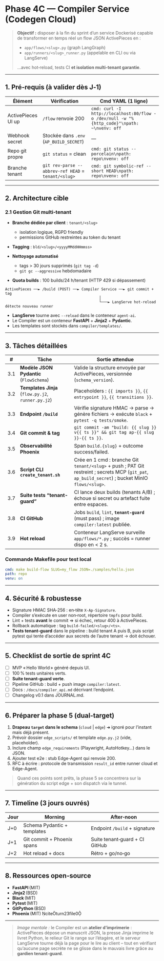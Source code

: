 # Phase 4C — Compiler Service (Codegen Cloud)

> **Objectif :** disposer à la fin du sprint d’un service Dockerisé capable de transformer en temps réel un flow JSON ActivePieces en :
>
> * `app/flows/<slug>.py` (graph LangGraph)
> * `app/runners/<slug>_runner.py` (appelable en CLI ou via LangServe)
>
> …avec hot‑reload, tests CI **et isolation multi‑tenant garantie**.

---

## 1. Pré‑requis (à valider dès J‑1)

| Élément            | Vérification                                        | Cmd YAML (1 ligne)                                                                         |
| ------------------ | --------------------------------------------------- | ------------------------------------------------------------------------------------------ |
| ActivePieces UI up | `/flow` renvoie 200                                 | `cmd: curl -I http://localhost:80/flow -o /dev/null -w "%{http_code}"\npath: ~\nvenv: off` |
| Webhook secret     | Stockée dans `.env` (`AP_BUILD_SECRET`)             | —                                                                                          |
| Repo git propre    | `git status` = clean                                | `cmd: git status --porcelain\npath: repo\nvenv: off`                                       |
| Branche tenant     | `git rev-parse --abbrev-ref HEAD` = `tenant/<slug>` | `cmd: git symbolic-ref --short HEAD\npath: repo\nvenv: off`                                |

---

## 2. Architecture cible

### 2.1 Gestion Git multi-tenant

* **Branche dédiée par client** : `tenant/<slug>`

  * isolation logique, RGPD friendly
  * permissions GitHub restreintes au token du tenant

* **Tagging** : `bld/<slug>/<yyyyMMddHHmmss>`

* **Nettoyage automatisé**

  * tags > 30 jours supprimés (`git tag -d`)
  * `git gc --aggressive` hebdomadaire

* **Quota builds** : 100 builds/24 h/tenant (HTTP 429 si dépassement)

```
ActivePieces ──► /build (POST) ──► Compiler Service ──► git commit + tag
                                           │
                                           └───► LangServe hot‑reload détecte nouveau runner
```

* **LangServe** tourne avec `--reload` dans le conteneur `agent-ai`.
* Le Compiler est un conteneur **FastAPI** + **Jinja2** + **Pydantic**.
* Les templates sont stockés dans `compiler/templates/`.

---

## 3. Tâches détaillées

| #   | Tâche                                              | Sortie attendue                                                                               |
| --- | -------------------------------------------------- | --------------------------------------------------------------------------------------------- |
| 3.1 | **Modèle JSON Pydantic** (`FlowSchema`)            | Valide la structure envoyée par ActivePieces, versionnée (`schema_version`).                  |
| 3.2 | **Templates Jinja** (`flow.py.j2`, `runner.py.j2`) | Placeholders : `{{ imports }}`, `{{ entrypoint }}`, `{{ transitions }}`.                      |
| 3.3 | **Endpoint `/build`**                              | Vérifie signature HMAC → parse → génère fichiers → exécute `black` + `pytest -q tests/smoke`. |
| 3.4 | **Git commit & tag**                               | `git commit -am "build: {{ slug }} v{{ ts }}" && git tag ap-{{ slug }}-{{ ts }}`.             |
| 3.5 | **Observabilité Phoenix**                          | Span `build.{slug}` + outcome success/failed.                                                 |
| 3.6 | **Script CLI `create_tenant.sh`**                  | Crée en 1 cmd : branche Git `tenant/<slug>` + push ; PAT Git restreint ; secrets MCP (`git_pat`, `ap_build_secret`) ; bucket MinIO `flows/<slug>`. |
| 3.7 | **Suite tests “tenant-guard”**                     | CI lance deux builds (tenants A/B) ; échoue si secret ou artefact fuite entre espaces.         |
| 3.8 | **CI GitHub**                                      | Jobs `build`, `lint`, **`tenant-guard`** (must pass) ; image `compiler:latest` publiée.       |
| 3.9 | **Hot reload**                                     | Conteneur LangServe surveille `app/flows/*.py` ; succès = runner dispo en < 2 s.               |

### Commande Makefile pour test local

```yaml
cmd: make build-flow SLUG=my_flow JSON=./samples/hello.json
path: repo
venv: on
```

---

## 4. Sécurité & robustesse

* Signature HMAC SHA‑256 : en‑tête `X-Ap-Signature`.
* Compiler s’exécute en user non‑root, répertoire `tmpfs` pour build.
* Lint + tests **avant** le commit ⇒ si échec, retour 400 à ActivePieces.
* Rollback automatique : tag `build-failed/<slug>/<ts>`.
* **Tests tenant-guard** dans le pipeline : build tenant A puis B, puis script pytest qui tente d’accéder aux secrets de l’autre tenant → doit échouer.

---

## 5. Checklist de sortie de sprint 4C

* [ ] MVP « Hello World » généré depuis UI.
* [ ] 100 % tests unitaires verts.
* [ ] **Suite tenant-guard verte**.
* [ ] Pipeline GitHub : build + push image `compiler:latest`.
* [ ] Docs : `/docs/compiler_api.md` décrivant l’endpoint.
* [ ] Changelog v0.1 dans JOURNAL.md.

---

## 6. Préparer la phase 5 (dual‑target)

1. **Drapeau `target` dans le schema** (`cloud` | `edge`) ➜ ignoré pour l’instant mais déjà présent.
2. Prévoir dossier `edge_scripts/` et template `edge.py.j2` (vide, placeholder).
3. Inclure champ `edge_requirements` (Playwright, AutoHotkey…) dans le JSON.
4. Ajouter test e2e : stub Edge-Agent qui renvoie 200.
5. RFC à écrire : protocole de transmission `result_id` entre runner cloud et Edge-Agent.

> Quand ces points sont prêts, la phase 5 se concentrera sur la génération du script edge + son dispatch via le tunnel.

---

## 7. Timeline (3 jours ouvrés)

| Jour | Morning                     | After‑noon                     |
| ---- | --------------------------- | ------------------------------ |
| J+0  | Schema Pydantic + templates | Endpoint `/build` + signature  |
| J+1  | Git commit + Phoenix spans  | Suite tenant‑guard + CI GitHub |
| J+2  | Hot reload + docs           | Rétro + go/no‑go               |

---

## 8. Ressources open‑source

* **FastAPI** (MIT)
* **Jinja2** (BSD)
* **Black** (MIT)
* **Pytest** (MIT)
* **GitPython** (BSD)
* **Phoenix** (MIT)  citeturn23file0

---

> *Image mentale :* le Compiler est un **atelier d’imprimerie** : ActivePieces dépose un manuscrit JSON, la presse Jinja imprime le livret Python, le relieur Git le range sur l’étagère, et le serveur LangServe tourne déjà la page pour le lire au client – tout en vérifiant qu’aucune page secrète ne se glisse dans le mauvais livre grâce au **gardien tenant‑guard**.
